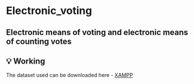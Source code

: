 # Electronic_voting
## Electronic means of voting and electronic means of counting votes
## :bulb: Working
The dataset used can be downloaded here - [XAMPP](https://www.apachefriends.org/download.html)

